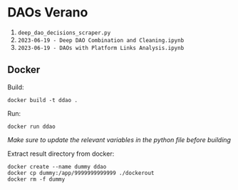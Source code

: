 # DAOs Verano

1. `deep_dao_decisions_scraper.py`
2. `2023-06-19 - Deep DAO Combination and Cleaning.ipynb`
3. `2023-06-19 - DAOs with Platform Links Analysis.ipynb`

## Docker

Build:
```
docker build -t ddao .
```

Run:
```
docker run ddao
```

_Make sure to update the relevant variables in the python file before building_


Extract result directory from docker:

```
docker create --name dummy ddao
docker cp dummy:/app/9999999999999 ./dockerout
docker rm -f dummy
```
